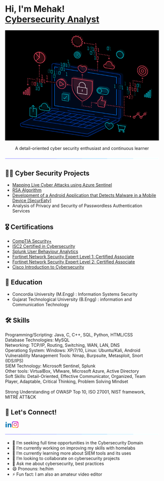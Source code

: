 <h1>Hi, I'm Mehak! <br/><a href="https://www.linkedin.com/in/mehak-security/">Cybersecurity Analyst</a></h1>

<p align="center">
  <img src="https://github.com/mehakashik/mehakashik/blob/main/assets/Computer-Animation-black.gif">
</p>

<p align="center"> A detail-oriented cyber security enthusiast and continuous learner </p>

<p  align="center">
<img src="https://github.com/mehakashik/mehakashik/blob/main/assets/line-neon.gif">             
</p>


<h2>👨‍💻 Cyber Security Projects</h2>

- [Mapping Live Cyber Attacks using Azure Sentinel](https://github.com/mehakashik/Mapping-Live-Cyber-Attacks-Using-Azure-Sentinel)
- [RSA Algorithm](https://github.com/mehakashik/RSA-Algorithm)
- [Development of a Android Application that Detects Malware in a Mobile Device [SecurEaty]](https://github.com/mehakashik/SecurEaty)
- Analysis of Privacy and Security of Passwordless Authentication Services


<h2>🎖️ Certifications</h2>

- [CompTIA Security+](https://www.credly.com/badges/9fd1d2bd-afaf-4ba9-859e-0ff483615615/public_url) 
- [ISC2 Certified in Cybersecurity](https://www.credly.com/badges/66ba3ceb-1d30-4e3a-a54c-ed76d506e0f7/public_url)
- [Splunk User Behaviour Analytics](https://education.splunk.com/award/completion/676d4123-647e-34bf-9e65-d7b42e005560.)
- [Fortinet Network Security Expert Level 1: Certified Associate](https://training.fortinet.com/mod/customcert/verify_certificate.php)
- [Fortinet Network Security Expert Level 2: Certified Associate](https://training.fortinet.com/mod/customcert/verify_certificate.php)
- [Cisco Introduction to Cybersecurity](https://www.credly.com/earner/earned/badge/50126b67-ab0b-4bb6-8cef-7b0cdcaffe2e)

<h2>🏫 Education</h2>

- Concordia University (M.Engg) : Information Systems Security <br>
- Gujarat Technological University (B.Engg) : information and Communication Technology

<h2> 🛠️ Skills</h2>
Programming/Scripting: Java, C, C++, SQL, Python, HTML/CSS <br>
Database Technologies: MySQL <br>
Networking: TCP/IP, Routing, Switching, WAN, LAN, DNS <br>
Operationg System: Windows: XP/7/10, Linux: Ubuntu/Kali, Android <br>
Vulnerability Management Tools: Nmap, Burpsuite, Metasploit, Snort (IDS/IPS) <br>
SIEM Technology: Microsoft Sentinel, Splunk <br>
Other tools: VirtualBox, VMware, Microsoft Azure, Active Directory <br>
Soft Skills: Detail-Oriented, Effective Communicator, Organized, Team Player, Adaptable, Critical Thinking, Problem Solving Mindset <br>
<br>
Strong Understanding of OWASP Top 10, ISO 27001, NIST framework, MITRE ATT&CK

<h2> 🔗 Let's Connect!</h2>

[<img align="left" alt="mehakashik | LinkedIn" width="22px" src="https://github.com/mehakashik/mehakashik/blob/main/assets/linkedin.png" />][linkedin]
[<img align="left" alt="mehakashik | Instagram" width="22px" src="https://github.com/mehakashik/mehakashik/blob/main/assets/instagram.png" />][instagram]

[instagram]: https://www.instagram.com/mehakashik/
[linkedin]: https://www.linkedin.com/in/mehak-security/
<br>
<p  align="center">
<img src="https://github.com/mehakashik/mehakashik/blob/main/assets/line-neon.gif">             
</p>

- 🤔 I’m seeking full time opportunities in the Cybersecurity Domain
- 🔭 I’m currently working on improving my skills with homelabs
- 🌱 I’m currently learning more about SIEM tools and its uses
- 👯 I’m looking to collaborate on cybersecurity projects
- 💬 Ask me about cybersecurity, best practices
- 😄 Pronouns: he/him
- ⚡ Fun fact: I am also an amateur video editor
